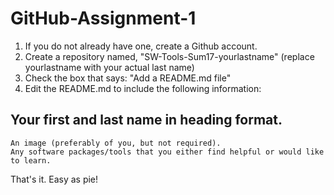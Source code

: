 # GitHub-Assignment-1

1.  If you do not already have one, create a Github account.
2.  Create a repository named, "SW-Tools-Sum17-yourlastname" (replace yourlastname with your actual last name)
3.  Check the box that says: "Add a README.md file"
4.  Edit the README.md to include the following information:

   ## Your first and last name in heading format.
    An image (preferably of you, but not required).
    Any software packages/tools that you either find helpful or would like to learn.
    
That's it.  Easy as pie!

